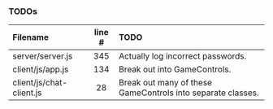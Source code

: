 ### TODOs
| Filename | line # | TODO
|:------|:------:|:------
| server/server.js | 345 | Actually log incorrect passwords.
| client/js/app.js | 134 | Break out into GameControls.
| client/js/chat-client.js | 28 | Break out many of these GameControls into separate classes.